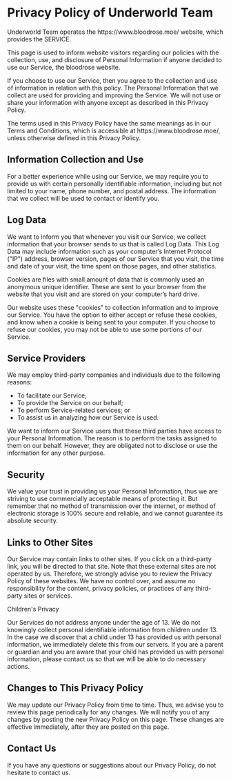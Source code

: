 <html><head><style>*, ::before, ::after {
    --tw-border-spacing-x: 0;
    --tw-border-spacing-y: 0;
    --tw-translate-x: 0;
    --tw-translate-y: 0;
    --tw-rotate: 0;
    --tw-skew-x: 0;
    --tw-skew-y: 0;
    --tw-scale-x: 1;
    --tw-scale-y: 1;
    --tw-pan-x:  ;
    --tw-pan-y:  ;
    --tw-pinch-zoom:  ;
    --tw-scroll-snap-strictness: proximity;
    --tw-ordinal:  ;
    --tw-slashed-zero:  ;
    --tw-numeric-figure:  ;
    --tw-numeric-spacing:  ;
    --tw-numeric-fraction:  ;
    --tw-ring-inset:  ;
    --tw-ring-offset-width: 0px;
    --tw-ring-offset-color: #fff;
    --tw-ring-color: rgb(59 130 246 / 0.5);
    --tw-ring-offset-shadow: 0 0 #0000;
    --tw-ring-shadow: 0 0 #0000;
    --tw-shadow: 0 0 #0000;
    --tw-shadow-colored: 0 0 #0000;
    --tw-blur:  ;
    --tw-brightness:  ;
    --tw-contrast:  ;
    --tw-grayscale:  ;
    --tw-hue-rotate:  ;
    --tw-invert:  ;
    --tw-saturate:  ;
    --tw-sepia:  ;
    --tw-drop-shadow:  ;
    --tw-backdrop-blur:  ;
    --tw-backdrop-brightness:  ;
    --tw-backdrop-contrast:  ;
    --tw-backdrop-grayscale:  ;
    --tw-backdrop-hue-rotate:  ;
    --tw-backdrop-invert:  ;
    --tw-backdrop-opacity:  ;
    --tw-backdrop-saturate:  ;
    --tw-backdrop-sepia:  
}
::backdrop {
    --tw-border-spacing-x: 0;
    --tw-border-spacing-y: 0;
    --tw-translate-x: 0;
    --tw-translate-y: 0;
    --tw-rotate: 0;
    --tw-skew-x: 0;
    --tw-skew-y: 0;
    --tw-scale-x: 1;
    --tw-scale-y: 1;
    --tw-pan-x:  ;
    --tw-pan-y:  ;
    --tw-pinch-zoom:  ;
    --tw-scroll-snap-strictness: proximity;
    --tw-ordinal:  ;
    --tw-slashed-zero:  ;
    --tw-numeric-figure:  ;
    --tw-numeric-spacing:  ;
    --tw-numeric-fraction:  ;
    --tw-ring-inset:  ;
    --tw-ring-offset-width: 0px;
    --tw-ring-offset-color: #fff;
    --tw-ring-color: rgb(59 130 246 / 0.5);
    --tw-ring-offset-shadow: 0 0 #0000;
    --tw-ring-shadow: 0 0 #0000;
    --tw-shadow: 0 0 #0000;
    --tw-shadow-colored: 0 0 #0000;
    --tw-blur:  ;
    --tw-brightness:  ;
    --tw-contrast:  ;
    --tw-grayscale:  ;
    --tw-hue-rotate:  ;
    --tw-invert:  ;
    --tw-saturate:  ;
    --tw-sepia:  ;
    --tw-drop-shadow:  ;
    --tw-backdrop-blur:  ;
    --tw-backdrop-brightness:  ;
    --tw-backdrop-contrast:  ;
    --tw-backdrop-grayscale:  ;
    --tw-backdrop-hue-rotate:  ;
    --tw-backdrop-invert:  ;
    --tw-backdrop-opacity:  ;
    --tw-backdrop-saturate:  ;
    --tw-backdrop-sepia:  
}
.gpt-center-with-flex {
    display: flex;
    align-items: center;
    justify-content: center
}
.gpt-sr-only {
    position: absolute !important;
    width: 1px !important;
    height: 1px !important;
    padding: 0 !important;
    margin: -1px !important;
    overflow: hidden !important;
    clip: rect(0, 0, 0, 0) !important;
    white-space: nowrap !important;
    border-width: 0 !important
}
.gpt-fixed {
    position: fixed !important
}
.gpt-absolute {
    position: absolute !important
}
.gpt-relative {
    position: relative !important
}
.gpt-top-0 {
    top: 0px !important
}
.gpt-left-0 {
    left: 0px !important
}
.gpt-bottom-6 {
    bottom: 24px !important
}
.gpt-right-6 {
    right: 24px !important
}
.-gpt-top-2 {
    top: -8px !important
}
.-gpt-right-2 {
    right: -8px !important
}
.-gpt-bottom-1 {
    bottom: -4px !important
}
.gpt-right-1 {
    right: 4px !important
}
.gpt-z-\[99999999\] {
    z-index: 99999999 !important
}
.gpt-z-50 {
    z-index: 50 !important
}
.gpt-z-20 {
    z-index: 20 !important
}
.gpt-z-10 {
    z-index: 10 !important
}
.gpt-mb-5 {
    margin-bottom: 20px !important
}
.gpt-ml-0 {
    margin-left: 0px !important
}
.gpt-mb-2 {
    margin-bottom: 8px !important
}
.gpt-box-border {
    box-sizing: border-box !important
}
.gpt-flex {
    display: flex !important
}
.gpt-inline-flex {
    display: inline-flex !important
}
.gpt-h-screen {
    height: 100vh !important
}
.gpt-h-full {
    height: 100% !important
}
.gpt-h-\[100px\] {
    height: 100px !important
}
.gpt-h-5 {
    height: 20px !important
}
.gpt-h-\[180px\] {
    height: 180px !important
}
.gpt-h-4 {
    height: 16px !important
}
.gpt-h-\[160px\] {
    height: 160px !important
}
.gpt-h-7 {
    height: 28px !important
}
.gpt-h-6 {
    height: 24px !important
}
.gpt-max-h-96 {
    max-height: 384px !important
}
.gpt-max-h-12 {
    max-height: 48px !important
}
.gpt-min-h-\[4rem\] {
    min-height: 4rem !important
}
.gpt-w-full {
    width: 100% !important
}
.gpt-w-\[600px_\!important\] {
    width: 600px !important
}
.gpt-w-5 {
    width: 20px !important
}
.gpt-w-6 {
    width: 24px !important
}
.gpt-w-4 {
    width: 16px !important
}
.gpt-w-3 {
    width: 12px !important
}
.gpt-w-7 {
    width: 28px !important
}
.gpt-w-11 {
    width: 44px !important
}
.gpt-max-w-\[600px\] {
    max-width: 600px !important
}
.gpt-flex-1 {
    flex: 1 1 0% !important
}
@keyframes gpt-fade-in-merlinGUI {
    from {
        opacity: 0;
        transform: translateY(100px) scale(0.8)
    }
    to {
        opacity: 1;
        transform: none scale(1)
    }
}
.gpt-animate-fade-in-merlinGUI {
    animation: gpt-fade-in-merlinGUI 200ms 0ms ease forwards !important
}
@keyframes gpt-fade-out-merlinGUI {
    from {
        opacity: 1;
        transform: none scale(1)
    }
    to {
        opacity: 0;
        transform: translateY(100px) scale(0.8)
    }
}
.gpt-animate-fade-out-merlinGUI {
    animation: gpt-fade-out-merlinGUI 200ms 0ms ease forwards !important
}
@keyframes gpt-fade-in {
    from {
        opacity: 0;
        transform: translateY(-10px) scale(0.8)
    }
    to {
        opacity: 1;
        transform: none scale(1)
    }
}
.gpt-animate-fade-in {
    animation: gpt-fade-in 300ms 0ms ease forwards !important
}
@keyframes gpt-fade-out {
    from {
        opacity: 1;
        transform: none scale(1)
    }
    to {
        opacity: 0;
        transform: translateY(-10px) scale(0.8)
    }
}
.gpt-animate-fade-out {
    animation: gpt-fade-out 300ms 0ms ease forwards !important
}
.gpt-cursor-pointer {
    cursor: pointer !important
}
.gpt-cursor-not-allowed {
    cursor: not-allowed !important
}
.gpt-cursor-grab {
    cursor: grab !important
}
.gpt-select-none {
    -webkit-user-select: none !important;
       -moz-user-select: none !important;
            user-select: none !important
}
.gpt-resize-none {
    resize: none !important
}
.gpt-flex-row {
    flex-direction: row !important
}
.gpt-flex-col {
    flex-direction: column !important
}
.gpt-flex-wrap {
    flex-wrap: wrap !important
}
.gpt-items-start {
    align-items: flex-start !important
}
.gpt-items-center {
    align-items: center !important
}
.gpt-justify-center {
    justify-content: center !important
}
.gpt-justify-between {
    justify-content: space-between !important
}
.gpt-justify-around {
    justify-content: space-around !important
}
.gpt-gap-4 {
    gap: 16px !important
}
.gpt-gap-2 {
    gap: 8px !important
}
.gpt-gap-6 {
    gap: 24px !important
}
.gpt-gap-1 {
    gap: 4px !important
}
.gpt-gap-3 {
    gap: 12px !important
}
.gpt--space-x-px > :not([hidden]) ~ :not([hidden]) {
    --tw-space-x-reverse: 0 !important;
    margin-right: calc(-1px * var(--tw-space-x-reverse)) !important;
    margin-left: calc(-1px * calc(1 - var(--tw-space-x-reverse))) !important
}
.gpt-overflow-hidden {
    overflow: hidden !important
}
.gpt-overflow-y-auto {
    overflow-y: auto !important
}
.gpt-rounded-lg {
    border-radius: 8px !important
}
.gpt-rounded-2xl {
    border-radius: 16px !important
}
.gpt-rounded {
    border-radius: 4px !important
}
.gpt-rounded-full {
    border-radius: 9999px !important
}
.gpt-rounded-l-lg {
    border-top-left-radius: 8px !important;
    border-bottom-left-radius: 8px !important
}
.gpt-rounded-r-lg {
    border-top-right-radius: 8px !important;
    border-bottom-right-radius: 8px !important
}
.gpt-border {
    border-width: 1px !important
}
.gpt-border-t {
    border-top-width: 1px !important
}
.gpt-border-b {
    border-bottom-width: 1px !important
}
.gpt-border-solid {
    border-style: solid !important
}
.gpt-border-none {
    border-style: none !important
}
.gpt-border-gray-300 {
    --tw-border-opacity: 1 !important;
    border-color: rgb(209 213 219 / var(--tw-border-opacity)) !important
}
.gpt-border-slate-300 {
    --tw-border-opacity: 1 !important;
    border-color: rgb(203 213 225 / var(--tw-border-opacity)) !important
}
.gpt-border-slate-700 {
    --tw-border-opacity: 1 !important;
    border-color: rgb(51 65 85 / var(--tw-border-opacity)) !important
}
.gpt-border-t-slate-300 {
    --tw-border-opacity: 1 !important;
    border-top-color: rgb(203 213 225 / var(--tw-border-opacity)) !important
}
.gpt-border-b-slate-300 {
    --tw-border-opacity: 1 !important;
    border-bottom-color: rgb(203 213 225 / var(--tw-border-opacity)) !important
}
.gpt-bg-white {
    --tw-bg-opacity: 1 !important;
    background-color: rgb(255 255 255 / var(--tw-bg-opacity)) !important
}
.gpt-bg-transparent {
    background-color: transparent !important
}
.gpt-bg-slate-300 {
    --tw-bg-opacity: 1 !important;
    background-color: rgb(203 213 225 / var(--tw-bg-opacity)) !important
}
.gpt-bg-green-100 {
    --tw-bg-opacity: 1 !important;
    background-color: rgb(220 252 231 / var(--tw-bg-opacity)) !important
}
.gpt-bg-\[\#1a73e8\] {
    --tw-bg-opacity: 1 !important;
    background-color: rgb(26 115 232 / var(--tw-bg-opacity)) !important
}
.gpt-bg-red-700 {
    --tw-bg-opacity: 1 !important;
    background-color: rgb(185 28 28 / var(--tw-bg-opacity)) !important
}
.gpt-bg-slate-900 {
    --tw-bg-opacity: 1 !important;
    background-color: rgb(15 23 42 / var(--tw-bg-opacity)) !important
}
.gpt-bg-gray-200 {
    --tw-bg-opacity: 1 !important;
    background-color: rgb(229 231 235 / var(--tw-bg-opacity)) !important
}
.gpt-bg-slate-200 {
    --tw-bg-opacity: 1 !important;
    background-color: rgb(226 232 240 / var(--tw-bg-opacity)) !important
}
.gpt-p-0 {
    padding: 0px !important
}
.gpt-p-2 {
    padding: 8px !important
}
.gpt-p-1 {
    padding: 4px !important
}
.gpt-py-3 {
    padding-top: 12px !important;
    padding-bottom: 12px !important
}
.gpt-px-6 {
    padding-left: 24px !important;
    padding-right: 24px !important
}
.gpt-px-2 {
    padding-left: 8px !important;
    padding-right: 8px !important
}
.gpt-px-3 {
    padding-left: 12px !important;
    padding-right: 12px !important
}
.gpt-py-2 {
    padding-top: 8px !important;
    padding-bottom: 8px !important
}
.gpt-py-1 {
    padding-top: 4px !important;
    padding-bottom: 4px !important
}
.gpt-px-1 {
    padding-left: 4px !important;
    padding-right: 4px !important
}
.gpt-px-4 {
    padding-left: 16px !important;
    padding-right: 16px !important
}
.gpt-py-4 {
    padding-top: 16px !important;
    padding-bottom: 16px !important
}
.gpt-pt-\[7\%\] {
    padding-top: 7% !important
}
.gpt-pt-2 {
    padding-top: 8px !important
}
.gpt-pr-2 {
    padding-right: 8px !important
}
.gpt-pt-6 {
    padding-top: 24px !important
}
.gpt-pb-2 {
    padding-bottom: 8px !important
}
.gpt-text-left {
    text-align: left !important
}
.gpt-text-right {
    text-align: right !important
}
.gpt-font-sans {
    font-family: ui-sans-serif, system-ui, -apple-system, BlinkMacSystemFont, "Segoe UI", Roboto, "Helvetica Neue", Arial, "Noto Sans", sans-serif, "Apple Color Emoji", "Segoe UI Emoji", "Segoe UI Symbol", "Noto Color Emoji" !important
}
.gpt-text-lg {
    font-size: 18px !important;
    line-height: 28px !important
}
.gpt-text-sm {
    font-size: 14px !important;
    line-height: 20px !important
}
.gpt-text-xl {
    font-size: 20px !important;
    line-height: 28px !important
}
.gpt-text-base {
    font-size: 16px !important;
    line-height: 24px !important
}
.gpt-font-medium {
    font-weight: 500 !important
}
.gpt-font-semibold {
    font-weight: 600 !important
}
.gpt-font-light {
    font-weight: 300 !important
}
.gpt-leading-tight {
    line-height: 1.25 !important
}
.gpt-text-black {
    --tw-text-opacity: 1 !important;
    color: rgb(0 0 0 / var(--tw-text-opacity)) !important
}
.gpt-text-slate-500 {
    --tw-text-opacity: 1 !important;
    color: rgb(100 116 139 / var(--tw-text-opacity)) !important
}
.gpt-text-slate-900 {
    --tw-text-opacity: 1 !important;
    color: rgb(15 23 42 / var(--tw-text-opacity)) !important
}
.gpt-text-green-700 {
    --tw-text-opacity: 1 !important;
    color: rgb(21 128 61 / var(--tw-text-opacity)) !important
}
.gpt-text-gray-500 {
    --tw-text-opacity: 1 !important;
    color: rgb(107 114 128 / var(--tw-text-opacity)) !important
}
.gpt-text-gray-900 {
    --tw-text-opacity: 1 !important;
    color: rgb(17 24 39 / var(--tw-text-opacity)) !important
}
.gpt-text-gray-400 {
    --tw-text-opacity: 1 !important;
    color: rgb(156 163 175 / var(--tw-text-opacity)) !important
}
.gpt-text-green-800 {
    --tw-text-opacity: 1 !important;
    color: rgb(22 101 52 / var(--tw-text-opacity)) !important
}
.gpt-text-slate-200 {
    --tw-text-opacity: 1 !important;
    color: rgb(226 232 240 / var(--tw-text-opacity)) !important
}
.gpt-text-neutral-800 {
    --tw-text-opacity: 1 !important;
    color: rgb(38 38 38 / var(--tw-text-opacity)) !important
}
.gpt-text-slate-50 {
    --tw-text-opacity: 1 !important;
    color: rgb(248 250 252 / var(--tw-text-opacity)) !important
}
.gpt-text-slate-400 {
    --tw-text-opacity: 1 !important;
    color: rgb(148 163 184 / var(--tw-text-opacity)) !important
}
.gpt-opacity-0 {
    opacity: 0 !important
}
.gpt-shadow-none {
    --tw-shadow: 0 0 #0000 !important;
    --tw-shadow-colored: 0 0 #0000 !important;
    box-shadow: var(--tw-ring-offset-shadow, 0 0 #0000), var(--tw-ring-shadow, 0 0 #0000), var(--tw-shadow) !important
}
.gpt-outline-none {
    outline: 2px solid transparent !important;
    outline-offset: 2px !important
}
.gpt-drop-shadow-3xl {
    --tw-drop-shadow: drop-shadow(0 35px 35px rgba(0, 0, 0, 0.4)) !important;
    filter: var(--tw-blur) var(--tw-brightness) var(--tw-contrast) var(--tw-grayscale) var(--tw-hue-rotate) var(--tw-invert) var(--tw-saturate) var(--tw-sepia) var(--tw-drop-shadow) !important
}
.gpt-transition-colors {
    transition-property: color, background-color, border-color, text-decoration-color, fill, stroke !important;
    transition-timing-function: cubic-bezier(0.4, 0, 0.2, 1) !important;
    transition-duration: 150ms !important
}
.gpt-transition {
    transition-property: color, background-color, border-color, text-decoration-color, fill, stroke, opacity, box-shadow, transform, filter, -webkit-backdrop-filter !important;
    transition-property: color, background-color, border-color, text-decoration-color, fill, stroke, opacity, box-shadow, transform, filter, backdrop-filter !important;
    transition-property: color, background-color, border-color, text-decoration-color, fill, stroke, opacity, box-shadow, transform, filter, backdrop-filter, -webkit-backdrop-filter !important;
    transition-timing-function: cubic-bezier(0.4, 0, 0.2, 1) !important;
    transition-duration: 150ms !important
}
.gpt-transition-opacity {
    transition-property: opacity !important;
    transition-timing-function: cubic-bezier(0.4, 0, 0.2, 1) !important;
    transition-duration: 150ms !important
}
.gpt-duration-200 {
    transition-duration: 200ms !important
}
.gpt-duration-300 {
    transition-duration: 300ms !important
}
.\[border-top-style\:solid\] {
    border-top-style: solid
}
.\[border-bottom-style\:solid\] {
    border-bottom-style: solid
}
/* @layer base {













  .merlinExt *,
  .merlinExt ::before,
  .merlinExt ::after {
    all: unset;
  }
















  
} */
.placeholder\:gpt-text-base::-moz-placeholder {
    font-size: 16px !important;
    line-height: 24px !important
}
.placeholder\:gpt-text-base::placeholder {
    font-size: 16px !important;
    line-height: 24px !important
}
.placeholder\:gpt-text-slate-400::-moz-placeholder {
    --tw-text-opacity: 1 !important;
    color: rgb(148 163 184 / var(--tw-text-opacity)) !important
}
.placeholder\:gpt-text-slate-400::placeholder {
    --tw-text-opacity: 1 !important;
    color: rgb(148 163 184 / var(--tw-text-opacity)) !important
}
.after\:gpt-absolute::after {
    content: var(--tw-content) !important;
    position: absolute !important
}
.after\:gpt-top-\[2px\]::after {
    content: var(--tw-content) !important;
    top: 2px !important
}
.after\:gpt-left-\[2px\]::after {
    content: var(--tw-content) !important;
    left: 2px !important
}
.after\:gpt-h-5::after {
    content: var(--tw-content) !important;
    height: 20px !important
}
.after\:gpt-w-5::after {
    content: var(--tw-content) !important;
    width: 20px !important
}
.after\:gpt-rounded-full::after {
    content: var(--tw-content) !important;
    border-radius: 9999px !important
}
.after\:gpt-border::after {
    content: var(--tw-content) !important;
    border-width: 1px !important
}
.after\:gpt-border-gray-300::after {
    content: var(--tw-content) !important;
    --tw-border-opacity: 1 !important;
    border-color: rgb(209 213 219 / var(--tw-border-opacity)) !important
}
.after\:gpt-bg-white::after {
    content: var(--tw-content) !important;
    --tw-bg-opacity: 1 !important;
    background-color: rgb(255 255 255 / var(--tw-bg-opacity)) !important
}
.after\:gpt-transition-all::after {
    content: var(--tw-content) !important;
    transition-property: all !important;
    transition-timing-function: cubic-bezier(0.4, 0, 0.2, 1) !important;
    transition-duration: 150ms !important
}
.after\:gpt-content-\[\'\'\]::after {
    --tw-content: '' !important;
    content: var(--tw-content) !important
}
.hover\:gpt-bg-gray-100:hover {
    --tw-bg-opacity: 1 !important;
    background-color: rgb(243 244 246 / var(--tw-bg-opacity)) !important
}
.hover\:gpt-bg-\[\#174ea6\]:hover {
    --tw-bg-opacity: 1 !important;
    background-color: rgb(23 78 166 / var(--tw-bg-opacity)) !important
}
.hover\:gpt-bg-slate-700:hover {
    --tw-bg-opacity: 1 !important;
    background-color: rgb(51 65 85 / var(--tw-bg-opacity)) !important
}
.hover\:gpt-bg-gray-300:hover {
    --tw-bg-opacity: 1 !important;
    background-color: rgb(209 213 219 / var(--tw-bg-opacity)) !important
}
.hover\:gpt-bg-slate-300:hover {
    --tw-bg-opacity: 1 !important;
    background-color: rgb(203 213 225 / var(--tw-bg-opacity)) !important
}
.hover\:gpt-text-gray-700:hover {
    --tw-text-opacity: 1 !important;
    color: rgb(55 65 81 / var(--tw-text-opacity)) !important
}
.gpt-group:hover .group-hover\:gpt-opacity-100 {
    opacity: 1 !important
}
.gpt-peer:checked ~ .peer-checked\:gpt-bg-blue-700 {
    --tw-bg-opacity: 1 !important;
    background-color: rgb(29 78 216 / var(--tw-bg-opacity)) !important
}
.gpt-peer:checked ~ .peer-checked\:after\:gpt-translate-x-full::after {
    content: var(--tw-content) !important;
    --tw-translate-x: 100% !important;
    transform: translate(var(--tw-translate-x), var(--tw-translate-y)) rotate(var(--tw-rotate)) skewX(var(--tw-skew-x)) skewY(var(--tw-skew-y)) scaleX(var(--tw-scale-x)) scaleY(var(--tw-scale-y)) !important
}
.gpt-peer:checked ~ .peer-checked\:after\:gpt-border-white::after {
    content: var(--tw-content) !important;
    --tw-border-opacity: 1 !important;
    border-color: rgb(255 255 255 / var(--tw-border-opacity)) !important
}
@media (prefers-color-scheme: dark) {
    .dark\:gpt-border {
        border-width: 1px !important
    }
    .dark\:gpt-border-solid {
        border-style: solid !important
    }
    .dark\:gpt-border-none {
        border-style: none !important
    }
    .dark\:gpt-border-slate-700 {
        --tw-border-opacity: 1 !important;
        border-color: rgb(51 65 85 / var(--tw-border-opacity)) !important
    }
    .dark\:gpt-border-gray-700 {
        --tw-border-opacity: 1 !important;
        border-color: rgb(55 65 81 / var(--tw-border-opacity)) !important
    }
    .dark\:gpt-border-gray-600 {
        --tw-border-opacity: 1 !important;
        border-color: rgb(75 85 99 / var(--tw-border-opacity)) !important
    }
    .dark\:gpt-border-t-slate-700 {
        --tw-border-opacity: 1 !important;
        border-top-color: rgb(51 65 85 / var(--tw-border-opacity)) !important
    }
    .dark\:gpt-border-t-slate-600 {
        --tw-border-opacity: 1 !important;
        border-top-color: rgb(71 85 105 / var(--tw-border-opacity)) !important
    }
    .dark\:gpt-border-b-slate-700 {
        --tw-border-opacity: 1 !important;
        border-bottom-color: rgb(51 65 85 / var(--tw-border-opacity)) !important
    }
    .dark\:gpt-bg-slate-900 {
        --tw-bg-opacity: 1 !important;
        background-color: rgb(15 23 42 / var(--tw-bg-opacity)) !important
    }
    .dark\:gpt-bg-gray-800 {
        --tw-bg-opacity: 1 !important;
        background-color: rgb(31 41 55 / var(--tw-bg-opacity)) !important
    }
    .dark\:gpt-bg-slate-800 {
        --tw-bg-opacity: 1 !important;
        background-color: rgb(30 41 59 / var(--tw-bg-opacity)) !important
    }
    .dark\:gpt-bg-green-900 {
        --tw-bg-opacity: 1 !important;
        background-color: rgb(20 83 45 / var(--tw-bg-opacity)) !important
    }
    .dark\:gpt-bg-\[\#0F172A_\!important\] {
        background-color: #0F172A !important
    }
    .dark\:gpt-bg-gray-700 {
        --tw-bg-opacity: 1 !important;
        background-color: rgb(55 65 81 / var(--tw-bg-opacity)) !important
    }
    .dark\:gpt-bg-slate-600 {
        --tw-bg-opacity: 1 !important;
        background-color: rgb(71 85 105 / var(--tw-bg-opacity)) !important
    }
    .dark\:gpt-text-gray-200 {
        --tw-text-opacity: 1 !important;
        color: rgb(229 231 235 / var(--tw-text-opacity)) !important
    }
    .dark\:gpt-text-slate-200 {
        --tw-text-opacity: 1 !important;
        color: rgb(226 232 240 / var(--tw-text-opacity)) !important
    }
    .dark\:gpt-text-green-500 {
        --tw-text-opacity: 1 !important;
        color: rgb(34 197 94 / var(--tw-text-opacity)) !important
    }
    .dark\:gpt-text-gray-400 {
        --tw-text-opacity: 1 !important;
        color: rgb(156 163 175 / var(--tw-text-opacity)) !important
    }
    .dark\:gpt-text-green-200 {
        --tw-text-opacity: 1 !important;
        color: rgb(187 247 208 / var(--tw-text-opacity)) !important
    }
    .dark\:gpt-text-gray-300 {
        --tw-text-opacity: 1 !important;
        color: rgb(209 213 219 / var(--tw-text-opacity)) !important
    }
    .dark\:gpt-outline-none {
        outline: 2px solid transparent !important;
        outline-offset: 2px !important
    }
    .dark\:hover\:gpt-bg-gray-700:hover {
        --tw-bg-opacity: 1 !important;
        background-color: rgb(55 65 81 / var(--tw-bg-opacity)) !important
    }
    .dark\:hover\:gpt-bg-slate-700:hover {
        --tw-bg-opacity: 1 !important;
        background-color: rgb(51 65 85 / var(--tw-bg-opacity)) !important
    }
    .dark\:hover\:gpt-text-white:hover {
        --tw-text-opacity: 1 !important;
        color: rgb(255 255 255 / var(--tw-text-opacity)) !important
    }
}
</style></head><body><h1>Privacy Policy of Underworld Team</h1>

<p>Underworld Team operates the https://www.bloodrose.moe/ website, which provides the SERVICE.</p>

<p>This page is used to inform website visitors regarding our policies with the collection, use, and disclosure of Personal Information if anyone decided to use our Service, the bloodrose website.</p>

<p>If you choose to use our Service, then you agree to the collection and use of information in relation with this policy. The Personal Information that we collect are used for providing and improving the Service. We will not use or share your information with anyone except as described in this Privacy Policy.

</p><p>The terms used in this Privacy Policy have the same meanings as in our Terms and Conditions, which is accessible at https://www.bloodrose.moe/, unless otherwise defined in this Privacy Policy.</p>

<h2>Information Collection and Use</h2>

<p>For a better experience while using our Service, we may require you to provide us with certain personally identifiable information, including but not limited to your name, phone number, and postal address. The information that we collect will be used to contact or identify you.</p>

<h2>Log Data</h2>

<p>We want to inform you that whenever you visit our Service, we collect information that your browser sends to us that is called Log Data. This Log Data may include information such as your computer’s Internet Protocol ("IP") address, browser version, pages of our Service that you visit, the time and date of your visit, the time spent on those pages, and other statistics.</p>


<p>Cookies are files with small amount of data that is commonly used an anonymous unique identifier. These are sent to your browser from the website that you visit and are stored on your computer’s hard drive.</p>

<p>Our website uses these "cookies" to collection information and to improve our Service. You have the option to either accept or refuse these cookies, and know when a cookie is being sent to your computer. If you choose to refuse our cookies, you may not be able to use some portions of our Service.</p>

<h2>Service Providers</h2>

<p>We may employ third-party companies and individuals due to the following reasons:</p>
<ul>
    <li>To facilitate our Service;</li>
    <li>To provide the Service on our behalf;</li>
    <li>To perform Service-related services; or</li>
    <li>To assist us in analyzing how our Service is used.</li>
</ul>

<p>We want to inform our Service users that these third parties have access to your Personal Information. The reason is to perform the tasks assigned to them on our behalf. However, they are obligated not to disclose or use the information for any other purpose.</p>

<h2>Security</h2>

<p>We value your trust in providing us your Personal Information, thus we are striving to use commercially acceptable means of protecting it. But remember that no method of transmission over the internet, or method of electronic storage is 100% secure and reliable, and we cannot guarantee its absolute security.</p>

<h2>Links to Other Sites</h2>

<p>Our Service may contain links to other sites. If you click on a third-party link, you will be directed to that site. Note that these external sites are not operated by us. Therefore, we strongly advise you to review the Privacy Policy of these websites. We have no control over, and assume no responsibility for the content, privacy policies, or practices of any third-party sites or services.</p>

<p>Children's Privacy</p>

<p>Our Services do not address anyone under the age of 13. We do not knowingly collect personal identifiable information from children under 13. In the case we discover that a child under 13 has provided us with personal information, we immediately delete this from our servers. If you are a parent or guardian and you are aware that your child has provided us with personal information, please contact us so that we will be able to do necessary actions.</p>

<h2>Changes to This Privacy Policy</h2>

<p>We may update our Privacy Policy from time to time. Thus, we advise you to review this page periodically for any changes. We will notify you of any changes by posting the new Privacy Policy on this page. These changes are effective immediately, after they are posted on this page.</p>

<h2>Contact Us</h2>

<p>If you have any questions or suggestions about our Privacy Policy, do not hesitate to contact us.</p><div id="merlinExt-merlinGUI" class="merlinExt merlinGUI"></div><div id="merlinExt-ctrlGMessage" class="merlinExt ctrlGMessage"></div><div id="merlinExt-selectContextBtn" class="merlinExt selectContextBtn"></div></body></html>
